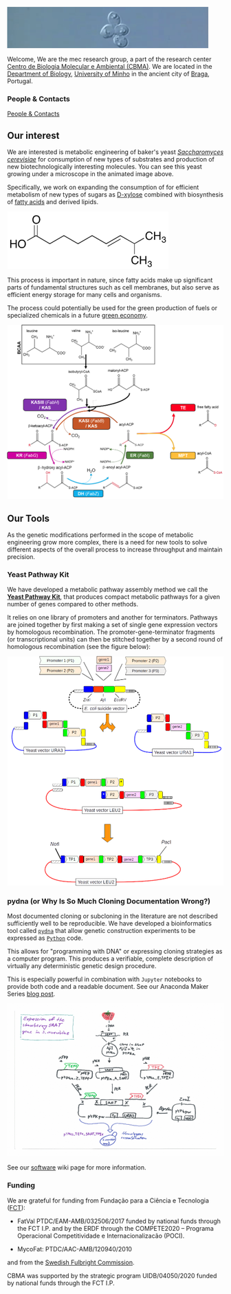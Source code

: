 ![life_of_Yeast](The_life_of_Yeast_wide.gif)

Welcome, We are the mec research group, a part of the research center [Centro de Biologia Molecular e Ambiental (CBMA)](https://cbma.uminho.pt). We are located in the [Department of Biology](https://goo.gl/maps/JyphLrwBYejffwTx5), [University of Minho](https://www.uminho.pt) in the ancient city of [Braga](https://en.wikipedia.org/wiki/Braga), Portugal.

### People & Contacts

[People & Contacts](https://github.com/MetabolicEngineeringGroupCBMA/MetabolicEngineeringGroupCBMA.github.io/wiki/people)

## Our interest

We are interested is metabolic engineering of baker's yeast [*Saccharomyces cerevisiae*](https://en.wikipedia.org/wiki/Saccharomyces_cerevisiae)
for consumption of new types of substrates and production of new biotechnologically interesting molecules. You can see this yeast growing under a microscope in the animated image above.

Specifically, we work on expanding the consumption of for efficient metabolism of new types of sugars as [D-xylose](https://en.wikipedia.org/wiki/Xylose) combined with biosynthesis of [fatty acids](https://en.wikipedia.org/wiki/Fatty_acid) and derived lipids.

![fa](8-methyl-6-nonenoic-acid.png)

This process is important in nature, since fatty acids make up significant parts of fundamental structures such as cell membranes, but also serve as
efficient energy storage for many cells and organisms.

The process could potentially be used for the green production of fuels or specialized chemicals in a future [green economy](https://en.wikipedia.org/wiki/Green_economy).

![fas](fas.png)

## Our Tools

As the genetic modifications performed in the scope of metabolic engineering grow more complex, there is a need for new tools to solve different aspects of the overall process to increase throughput and maintain precision.

### Yeast Pathway Kit

We have developed a metabolic pathway assembly method we call the [**Yeast Pathway Kit**](https://pubmed.ncbi.nlm.nih.gov/26916955), that produces
compact metabolic pathways for a given number of genes compared to other methods.

It relies on one library of promoters and another for terminators. Pathways are joined together by first making a set of single gene expression vectors by homologous recombination. The promoter-gene-terminator fragments (or transcriptional units) can then be stitched together by a second round of homologous recombination (see the figure below):

![ypk](yeast_pathway_kit_figure2.png)

### pydna (or Why Is So Much Cloning Documentation Wrong?)

Most documented cloning or subcloning in the literature are not described sufficiently well to be reproducible. We have developed a bioinformatics tool called [`pydna`](https://github.com/BjornFJohansson/pydna#-pydna) that allow genetic construction experiments to be expressed as [`Python`](https://www.python.org) code.

This allows for "programming with DNA" or expressing cloning strategies as a computer program. This produces a verifiable, complete description of virtually any deterministic genetic design procedure.

This is especially powerful in combination with `Jupyter` notebooks to provide both code and a readable document. See our Anaconda Maker
Series [blog post](https://www.anaconda.com/blog/why-is-so-much-cloning-documentation-wrong).

![pydna](saat_cloning_animation.gif)

See our [software](https://github.com/MetabolicEngineeringGroupCBMA/MetabolicEngineeringGroupCBMA.github.io/wiki/software) wiki page for more information.

### Funding

We are grateful for funding from Fundação para a Ciência e Tecnologia ([FCT](https://www.fct.pt)):

- FatVal PTDC/EAM-AMB/032506/2017 funded by national funds through the FCT I.P. and by the ERDF through the COMPETE2020 – Programa Operacional Competitividade e Internacionalizacão (POCI).

- MycoFat: PTDC/AAC-AMB/120940/2010

and from the [Swedish Fulbright Commission](https://www.fulbright.se).


CBMA was supported by the strategic program UIDB/04050/2020 funded by national funds through the FCT I.P.






